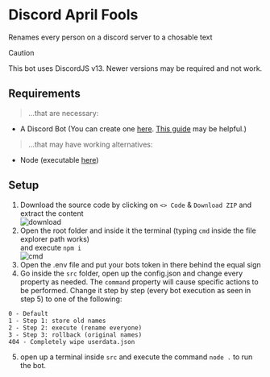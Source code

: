 # Discord April Fools
Renames every person on a discord server to a chosable text

> [!CAUTION]
> This bot uses DiscordJS v13. Newer versions may be required and not work.

## Requirements
> ...that are necessary:
- A Discord Bot (You can create one [here](https://discord.com/developers/applications). [This guide](https://discord.com/developers/docs/quick-start/getting-started) may be helpful.)
> ...that may have working alternatives:
- Node (executable [here](https://nodejs.org/en/download/))

## Setup
1. Download the source code by clicking on `<> Code` & `Download ZIP` and extract the content\
![download](https://github.com/ItsLeMax/Discord-April-Fools/assets/80857459/8560de24-1ff4-4cea-92f2-49ee3ca2fdac)
2. Open the root folder and inside it the terminal (typing `cmd` inside the file explorer path works)\
and execute `npm i`\
![cmd](https://github.com/ItsLeMax/Discord-April-Fools/assets/80857459/63eef1b2-aa2d-4ab1-92ce-4b3d2f0661ed)
3. Open the .env file and put your bots token in there behind the equal sign
4. Go inside the `src` folder, open up the config.json and change every property as needed. The `command` property will cause specific actions to be performed. Change it step by step (every bot execution as seen in step 5) to one of the following:
```
0 - Default
1 - Step 1: store old names
2 - Step 2: execute (rename everyone)
3 - Step 3: rollback (original names)
404 - Completely wipe userdata.json
```
5. open up a terminal inside `src` and execute the command `node .` to run the bot.